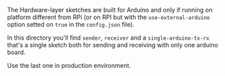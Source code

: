 The Hardware-layer sketches are built for Arduino and only if running on platform different from RPi (or on RPI but with the <code>use-external-arduino</code> option setted on <code>true</code> in the <code>config.json</code> file).

In this directory you'll find <code>sender</code>, <code>receiver</code> and a <code>single-arduino-tx-rx</code> that's a single sketch both for sending and receiving with only one arduino board.

Use the last one in production environment.